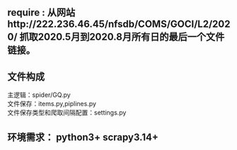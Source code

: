 ## require : 从网站http://222.236.46.45/nfsdb/COMS/GOCI/L2/2020/ 抓取2020.5月到2020.8月所有日的最后一个文件链接。
## 文件构成
主逻辑：spider/GQ.py  
文件保存：items.py,piplines.py  
文件保存类型和爬取间隔配置：settings.py  

## 环境需求： python3+ scrapy3.14+
